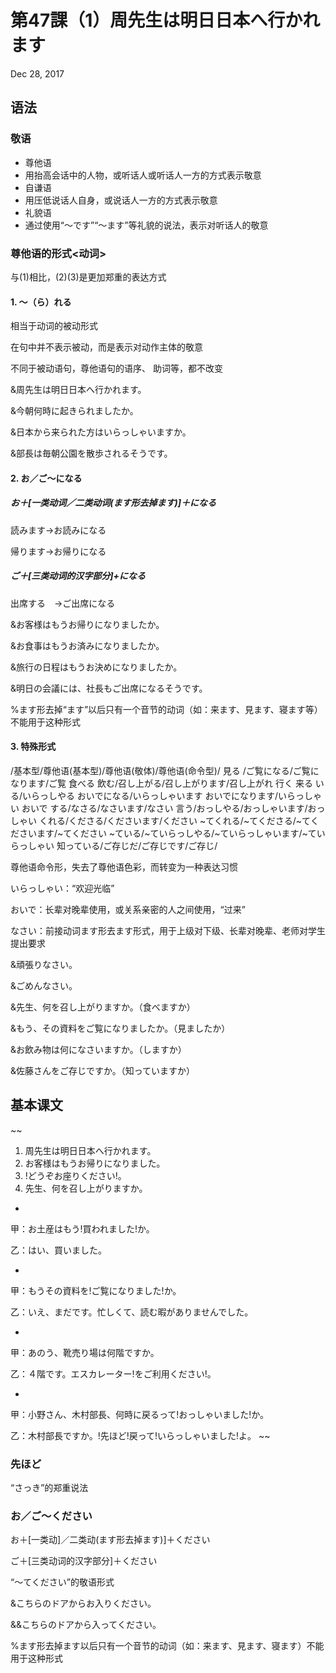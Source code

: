 # 第47課（1）周先生は明日日本へ行かれます
Dec 28, 2017

## 语法
### 敬语
- 尊他语
 - 用抬高会话中的人物，或听话人或听话人一方的方式表示敬意
- 自谦语
 - 用压低说话人自身，或说话人一方的方式表示敬意
- 礼貌语
 - 通过使用“～です”“～ます”等礼貌的说法，表示对听话人的敬意

### 尊他语的形式<动词>
与(1)相比，(2)(3)是更加郑重的表达方式

#### 1. ～（ら）れる
相当于动词的被动形式

在句中并不表示被动，而是表示对动作主体的敬意

不同于被动语句，尊他语句的语序、 助词等，都不改变

&周先生は明日日本へ行かれます。

&今朝何時に起きられましたか。

&日本から来られた方はいらっしゃいますか。

&部長は毎朝公園を散歩されるそうです。

#### 2. お／ご～になる
##### お＋[一类动词／二类动词(ます形去掉ます)]＋になる　
読みます→お読みになる

帰ります→お帰りになる

##### ご＋[三类动词的汉字部分]+になる  
出席する　→ご出席になる

&お客様はもうお帰りになりましたか。

&お食事はもうお済みになりましたか。

&旅行の日程はもうお決めになりましたか。 

&明日の会議には、社長もご出席になるそうです。

%ます形去掉“ます”以后只有一个音节的动词（如：来ます、見ます、寝ます等）不能用于这种形式

#### 3. 特殊形式
/基本型/尊他语(基本型)/尊他语(敬体)/尊他语(命令型)/
見る /ご覧になる/ご覧になります/ご覧
食べる 飲む/召し上がる/召し上がります/召し上がれ
行く 来る いる/いらっしやる おいでになる/いらっしゃいます おいでになります/いらっしゃい おいで
する/なさる/なさいます/なさい
言う/おっしやる/おっしゃいます/おっしゃい
くれる/くださる/くださいます/ください
~てくれる/~てくださる/~てくださいます/~てください
~ている/~ていらっしやる/~ていらっしゃいます/~ていらっしゃい
知っている/ご存じだ/ご存じです/ご存じ/

尊他语命令形，失去了尊他语色彩，而转变为一种表达习惯

いらっしゃい：“欢迎光临”

おいで：长辈对晚辈使用，或关系亲密的人之间使用，“过来”

なさい：前接动词ます形去ます形式，用于上级对下级、长辈对晚辈、老师对学生提出要求

&頑張りなさい。

&ごめんなさい。

&先生、何を召し上がりますか。（食べますか）

&もう、その資料をご覧になりましたか。（見ましたか）

&お飲み物は何になさいますか。（しますか）

&佐藤さんをご存じですか。（知っていますか）

## 基本课文
~~
1. 周先生は明日日本へ行かれます。
2. お客様はもうお帰りになりました。
3. !どうぞお座りください!。
4. 先生、何を召し上がりますか。

-

甲：お土産はもう!買われました!か。

乙：はい、買いました。

-

甲：もうその資料を!ご覧になりました!か。

乙：いえ、まだです。忙しくて、読む暇がありませんでした。

-

甲：あのう、靴売り場は何階ですか。

乙：４階です。エスカレーター!をご利用ください!。

-

甲：小野さん、木村部長、何時に戻るって!おっしゃいました!か。

乙：木村部長ですか。!先ほど!戻って!いらっしゃいました!よ。
~~

### 先ほど
“さっき”的郑重说法

### お／ご～ください
お＋[一类动]／二类动(ます形去掉ます)]＋ください

ご＋[三类动词的汉字部分]＋ください

“～てください”的敬语形式

&こちらのドアからお入りください。

&&こちらのドアから入ってください。

%ます形去掉ます以后只有一个音节的动词（如：来ます、見ます、寝ます）不能用于这种形式